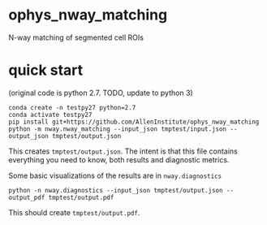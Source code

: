# ophys_nway_matching
N-way matching of segmented cell ROIs

# quick start
(original code is python 2.7. TODO, update to python 3)

```
conda create -n testpy27 python=2.7
conda activate testpy27
pip install git+https://github.com/AllenInstitute/ophys_nway_matching
python -m nway.nway_matching --input_json tmptest/input.json --output_json tmptest/output.json
```

This creates `tmptest/output.json`. The intent is that this file contains everything you need to know, both results and diagnostic metrics.

Some basic visualizations of the results are in `nway.diagnostics`
```
python -n nway.diagnostics --input_json tmptest/output.json --output_pdf tmptest/output.pdf

```

This should create `tmptest/output.pdf`.
